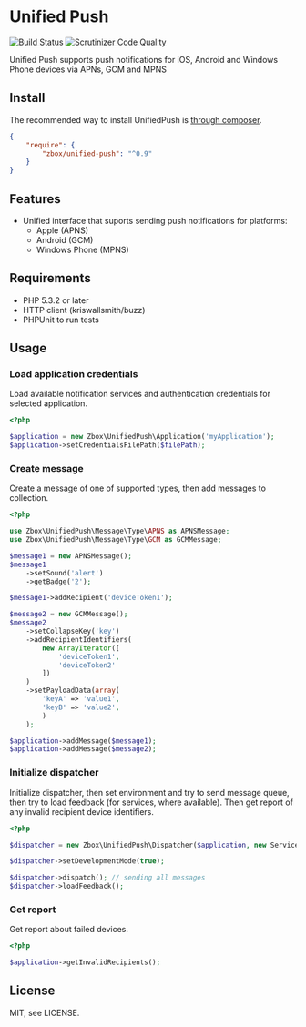Unified Push
========================
[![Build Status](https://travis-ci.org/zbox/UnifiedPush.svg?branch=master)](https://travis-ci.org/zbox/UnifiedPush)
[![Scrutinizer Code Quality](https://scrutinizer-ci.com/g/zbox/UnifiedPush/badges/quality-score.png?b=master)](https://scrutinizer-ci.com/g/zbox/UnifiedPush/?branch=master)

Unified Push supports push notifications for iOS, Android and Windows Phone devices via APNs, GCM and MPNS

## Install

The recommended way to install UnifiedPush is [through composer](http://getcomposer.org).

```JSON
{
    "require": {
	    "zbox/unified-push": "^0.9"
    }
}
```

## Features
 - Unified interface that suports sending push notifications for platforms:
   - Apple (APNS)
   - Android (GCM)
   - Windows Phone (MPNS)

## Requirements
* PHP 5.3.2 or later
* HTTP client (kriswallsmith/buzz)
* PHPUnit to run tests

## Usage

### Load application credentials

Load available notification services and authentication credentials for selected application.

```php
<?php

$application = new Zbox\UnifiedPush\Application('myApplication');
$application->setCredentialsFilePath($filePath);
```

### Create message
Create a message of one of supported types, then add messages to collection.

```php
<?php

use Zbox\UnifiedPush\Message\Type\APNS as APNSMessage;
use Zbox\UnifiedPush\Message\Type\GCM as GCMMessage;

$message1 = new APNSMessage();
$message1
	->setSound('alert')
	->getBadge('2');

$message1->addRecipient('deviceToken1');

$message2 = new GCMMessage();
$message2
	->setCollapseKey('key')
	->addRecipientIdentifiers(
		new ArrayIterator([
			'deviceToken1', 
			'deviceToken2'
		])
	)
	->setPayloadData(array(
		'keyA' => 'value1',
		'keyB' => 'value2',
		)
	);

$application->addMessage($message1);
$application->addMessage($message2);
```

### Initialize dispatcher

Initialize dispatcher, then set environment and try to send message queue, then try to load feedback (for services, where available). Then get report of any invalid recipient device identifiers.

```php
<?php

$dispatcher = new Zbox\UnifiedPush\Dispatcher($application, new ServiceClientFactory(), new NotificationBuilder());

$dispatcher->setDevelopmentMode(true);

$dispatcher->dispatch(); // sending all messages
$dispatcher->loadFeedback();
```

### Get report

Get report about failed devices.


```php
<?php

$application->getInvalidRecipients();
```

## License

MIT, see LICENSE.
